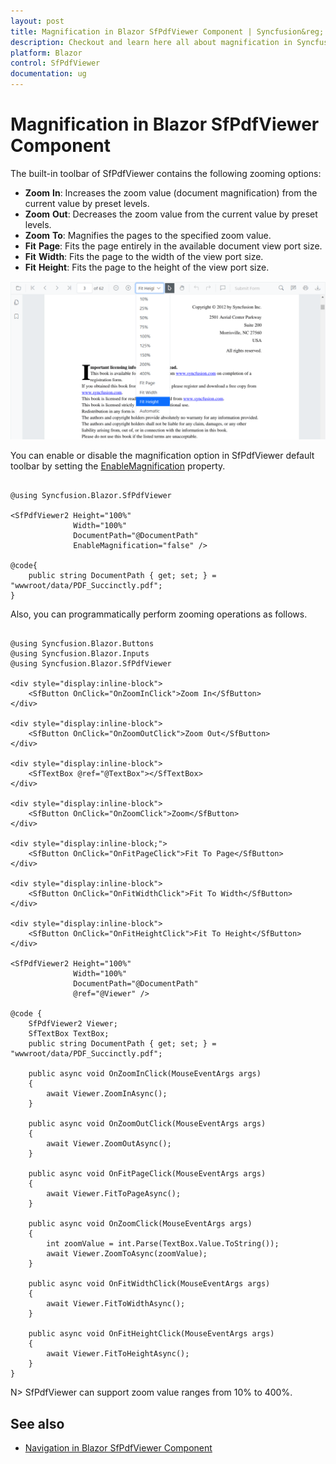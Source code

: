 ```yaml
---
layout: post
title: Magnification in Blazor SfPdfViewer Component | Syncfusion&reg;
description: Checkout and learn here all about magnification in Syncfusion&reg; Blazor SfPdfViewer component and much more.
platform: Blazor
control: SfPdfViewer
documentation: ug
---
```


# Magnification in Blazor SfPdfViewer Component

The built-in toolbar of SfPdfViewer contains the following zooming options:

* **Zoom** **In**: Increases the zoom value (document magnification) from the current value by preset levels.
* **Zoom** **Out**: Decreases the zoom value from the current value by preset levels.
* **Zoom** **To**: Magnifies the pages to the specified zoom value.
* **Fit** **Page**: Fits the page entirely in the available document view port size.
* **Fit** **Width**: Fits the page to the width of the view port size.
* **Fit** **Height**: Fits the page to the height of the view port size.

![Magnification in Blazor SfPdfViewer](./images/magnification.png)

You can enable or disable the magnification option in SfPdfViewer default toolbar by setting the [EnableMagnification](https://help.syncfusion.com/cr/blazor/Syncfusion.Blazor.SfPdfViewer.PdfViewerBase.html#Syncfusion_Blazor_SfPdfViewer_PdfViewerBase_EnableMagnification) property.

```cshtml

@using Syncfusion.Blazor.SfPdfViewer

<SfPdfViewer2 Height="100%"
              Width="100%"
              DocumentPath="@DocumentPath"
              EnableMagnification="false" />

@code{
    public string DocumentPath { get; set; } = "wwwroot/data/PDF_Succinctly.pdf";
}

```

Also, you can programmatically perform zooming operations as follows.

```cshtml

@using Syncfusion.Blazor.Buttons
@using Syncfusion.Blazor.Inputs
@using Syncfusion.Blazor.SfPdfViewer

<div style="display:inline-block">
    <SfButton OnClick="OnZoomInClick">Zoom In</SfButton>
</div>

<div style="display:inline-block">
    <SfButton OnClick="OnZoomOutClick">Zoom Out</SfButton>
</div>

<div style="display:inline-block">
    <SfTextBox @ref="@TextBox"></SfTextBox>
</div>

<div style="display:inline-block">
    <SfButton OnClick="OnZoomClick">Zoom</SfButton>
</div>

<div style="display:inline-block;">
    <SfButton OnClick="OnFitPageClick">Fit To Page</SfButton>
</div>

<div style="display:inline-block">
    <SfButton OnClick="OnFitWidthClick">Fit To Width</SfButton>
</div>

<div style="display:inline-block"> 
    <SfButton OnClick="OnFitHeightClick">Fit To Height</SfButton> 
</div> 

<SfPdfViewer2 Height="100%"
              Width="100%"
              DocumentPath="@DocumentPath"
              @ref="@Viewer" />

@code {
    SfPdfViewer2 Viewer;
    SfTextBox TextBox;
    public string DocumentPath { get; set; } = "wwwroot/data/PDF_Succinctly.pdf";

    public async void OnZoomInClick(MouseEventArgs args)
    {
        await Viewer.ZoomInAsync();
    }

    public async void OnZoomOutClick(MouseEventArgs args)
    {
        await Viewer.ZoomOutAsync();
    }

    public async void OnFitPageClick(MouseEventArgs args)
    {
        await Viewer.FitToPageAsync();
    }

    public async void OnZoomClick(MouseEventArgs args)
    {
        int zoomValue = int.Parse(TextBox.Value.ToString());
        await Viewer.ZoomToAsync(zoomValue);
    }

    public async void OnFitWidthClick(MouseEventArgs args)
    {
        await Viewer.FitToWidthAsync();
    }

    public async void OnFitHeightClick(MouseEventArgs args) 
    { 
        await Viewer.FitToHeightAsync(); 
    } 
}

```

N> SfPdfViewer  can support zoom value ranges from 10% to 400%.

## See also

* [Navigation in Blazor SfPdfViewer Component](./navigation)